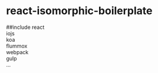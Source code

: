 # react-isomorphic-boilerplate

##include
react<br>
iojs<br>
koa<br>
flummox<br>
webpack<br>
gulp<br>
...<br>
